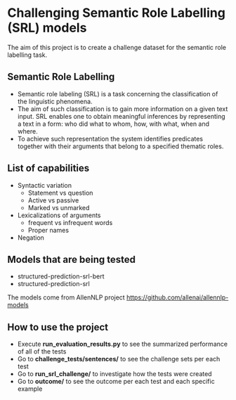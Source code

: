 # Challenging Semantic Role Labelling (SRL) models
The aim of this project is to create a challenge dataset for the semantic role labelling task.


## Semantic Role Labelling
- Semantic role labeling (SRL) is a task concerning the classification of the linguistic phenomena.
- The aim of such classification is to gain more information on a given text input. SRL enables one to obtain meaningful inferences by representing a text in a form: who did what to whom, how, with what, when and where.
- To achieve such representation the system identifies predicates together with their arguments that belong to a specified thematic roles.


## List of capabilities
- Syntactic variation
  - Statement vs question
  - Active vs passive
  - Marked vs unmarked
- Lexicalizations of arguments
  - frequent vs infrequent words
  - Proper names
- Negation


## Models that are being tested
- structured-prediction-srl-bert
- structured-prediction-srl 

The models come from AllenNLP project https://github.com/allenai/allennlp-models


## How to use the project
- Execute **run_evaluation_results.py** to see the summarized performance of all of the tests
- Go to **challenge_tests/sentences/** to see the challenge sets per each test
- Go to **run_srl_challenge/** to investigate how the tests were created
- Go to **outcome/** to see the outcome per each test and each specific example
